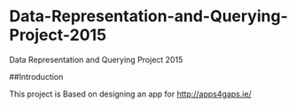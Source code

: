 # Data-Representation-and-Querying-Project-2015
Data Representation and Querying Project 2015

##Introduction

This project is Based on designing an app for http://apps4gaps.ie/
